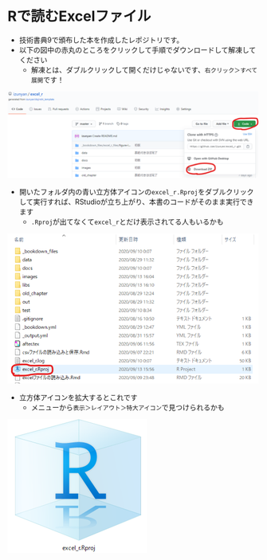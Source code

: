 # Rで読むExcelファイル
* 技術書典9で頒布した本を作成したレポジトリです。
* 以下の図中の赤丸のところをクリックして手順でダウンロードして解凍してください
  - 解凍とは、ダブルクリックして開くだけじゃないです、`右クリック＞すべて展開`です！

![](images/github_zip_dl.png)

* 開いたフォルダ内の青い立方体アイコンの`excel_r.Rproj`をダブルクリックして実行すれば、RStudioが立ち上がり、本書のコードがそのまま実行できます
  - `.Rproj`が出てなくて`excel_r`とだけ表示されてる人もいるかも

![](images/rpoj.png)

* 立方体アイコンを拡大するとこれです
  - メニューから`表示＞レイアウト＞特大アイコン`で見つけられるかも

![](images/rproj_icon.png)